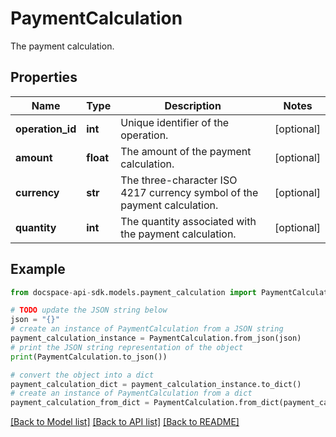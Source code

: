 # PaymentCalculation
The payment calculation.

## Properties

Name | Type | Description | Notes
------------ | ------------- | ------------- | -------------
**operation_id** | **int** | Unique identifier of the operation. | [optional] 
**amount** | **float** | The amount of the payment calculation. | [optional] 
**currency** | **str** | The three-character ISO 4217 currency symbol of the payment calculation. | [optional] 
**quantity** | **int** | The quantity associated with the payment calculation. | [optional] 

## Example

```python
from docspace-api-sdk.models.payment_calculation import PaymentCalculation

# TODO update the JSON string below
json = "{}"
# create an instance of PaymentCalculation from a JSON string
payment_calculation_instance = PaymentCalculation.from_json(json)
# print the JSON string representation of the object
print(PaymentCalculation.to_json())

# convert the object into a dict
payment_calculation_dict = payment_calculation_instance.to_dict()
# create an instance of PaymentCalculation from a dict
payment_calculation_from_dict = PaymentCalculation.from_dict(payment_calculation_dict)
```
[[Back to Model list]](../README.md#documentation-for-models) [[Back to API list]](../README.md#documentation-for-api-endpoints) [[Back to README]](../README.md)


